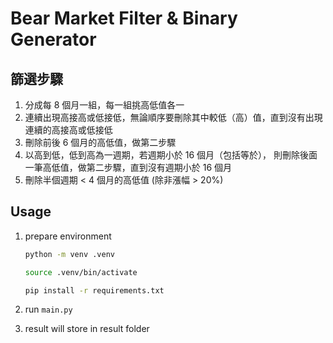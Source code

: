 # Bear Market Filter & Binary Generator

## 篩選步驟

1. 分成每 8 個月一組，每一組挑高低值各一
2. 連續出現高接高或低接低，無論順序要刪除其中較低（高）值，直到沒有出現連續的高接高或低接低
3. 刪除前後 6 個月的高低值，做第二步驟
4. 以高到低，低到高為一週期，若週期小於 16 個月（包括等於），
   則刪除後面一筆高低值，做第二步驟，直到沒有週期小於 16 個月
5. 刪除半個週期 < 4 個月的高低值 (除非漲幅 > 20%)

## Usage

1. prepare environment

   ```bash
   python -m venv .venv

   source .venv/bin/activate

   pip install -r requirements.txt
   ```

2. run `main.py`

3. result will store in result folder
